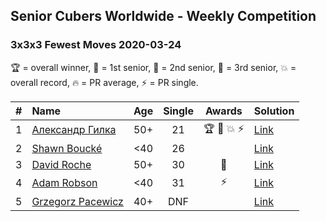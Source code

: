 ## Senior Cubers Worldwide - Weekly Competition
### 3x3x3 Fewest Moves 2020-03-24

🏆 = overall winner, 🥇 = 1st senior, 🥈 = 2nd senior, 🥉 = 3rd senior, 💥 = overall record, 🔥 = PR average, ⚡ = PR single.

| # | Name | Age | Single | Awards | Solution |
| :--: | :-- | :--: | :--: | :--: | :-- |
| 1 | [Александр Гилка](../../persons/александр_гилка/333fm.md) | 50+ | 21 | 🏆 🥇 💥 ⚡ | [Link](https://www.facebook.com/events/500266387310754/permalink/500800967257296/) |
| 2 | [Shawn Boucké](../../persons/shawn_boucke/333fm.md) | <40 | 26 |  | [Link](https://www.facebook.com/events/500266387310754/permalink/501216437215749/) |
| 3 | [David Roche](../../persons/david_roche/333fm.md) | 50+ | 30 | 🥈 | [Link](https://www.facebook.com/events/500266387310754/permalink/500672650603461/) |
| 4 | [Adam Robson](../../persons/adam_robson/333fm.md) | <40 | 31 | ⚡ | [Link](https://www.facebook.com/events/500266387310754/permalink/501846950486031/) |
| 5 | [Grzegorz Pacewicz](../../persons/grzegorz_pacewicz/333fm.md) | 40+ | DNF |  | [Link](https://www.facebook.com/events/500266387310754/permalink/501735783830481/) |

<!-- Global site tag (gtag.js) - Google Analytics -->
<script async src="https://www.googletagmanager.com/gtag/js?id=UA-86348435-3"></script>
<script>window.dataLayer = window.dataLayer || []; function gtag() {dataLayer.push(arguments);} gtag('js', new Date()); gtag('config', 'UA-86348435-3');</script>

